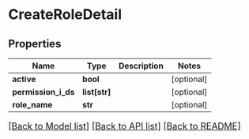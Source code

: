# CreateRoleDetail

## Properties
Name | Type | Description | Notes
------------ | ------------- | ------------- | -------------
**active** | **bool** |  | [optional] 
**permission_i_ds** | **list[str]** |  | [optional] 
**role_name** | **str** |  | [optional] 

[[Back to Model list]](../README.md#documentation-for-models) [[Back to API list]](../README.md#documentation-for-api-endpoints) [[Back to README]](../README.md)

<style>
     p, ul, ol, li { font-size: 18px !important;}
</style>



